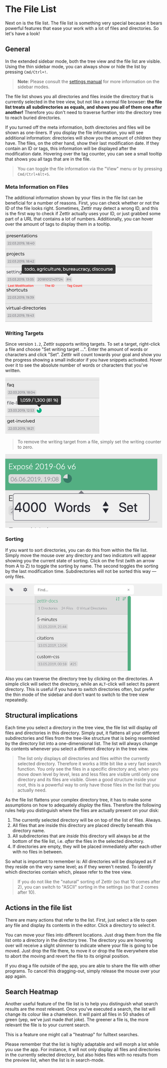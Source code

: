 # The File List

Next on is the file list. The file list is something very special because it bears powerful features that ease your work with a lot of files and directories. So let's have a look!

## General

In the extended sidebar mode, both the tree view and the file list are visible. Using the thin sidebar mode, you can always show or hide the list by pressing `Cmd/Ctrl+!`.

> **Note**: Please consult the [settings manual](../reference/settings.md) for more information on the sidebar modes.

The file list shows you all directories and files inside the directory that is currently selected in the tree view, but not like a normal file browser: **the file list treats all subdirectories as equals, and shows you all of them one after another!** Therefore you don't need to traverse further into the directory tree to reach buried directories.

If you turned off the meta information, both directories and files will be shown as one-liners. If you display the file information, you will see additional information: directories will show you the amount of children they have. The files, on the other hand, show their last modification date. If they contain an ID or tags, this information will be displayed after the modification date. Hovering over the tag counter, you can see a small tooltip that shows you all tags that are in the file.

> You can toggle the file information via the "View" menu or by pressing `Cmd/Ctrl+Alt+S`.

### Meta Information on Files

The additional information shown by your files in the file list can be beneficial for a number of reasons. First, you can check whether or not the ID of the file looks right. Sometimes, Zettlr may detect a wrong ID, and this is the first way to check if Zettlr actually uses your ID, or just grabbed some part of a URL that contains a lot of numbers. Additionally, you can hover over the amount of tags to display them in a tooltip.

![The possible meta information of files](../img/file_meta.png)

### Writing Targets

Since version `1.2`, Zettlr supports writing targets. To set a target, right-click a file and choose "Set writing target …". Enter the amount of words or characters and click "Set". Zettlr will count towards your goal and show you the progress showing a small indicator if you have snippets activated. Hover over it to see the absolute number of words or characters that you've written.

![Writing Targets Counter](../img/writing_targets.png)

> To remove the writing target from a file, simply set the writing counter to zero.

![Setting the Writing Target](../img/writing_targets_settings.png)

### Sorting

If you want to sort directories, you can do this from within the file list. Simply move the mouse over any directory and two indicators will appear showing you the current state of sorting. Click on the first (with an arrow from A to Z) to toggle the sorting by name. The second toggles the sorting by the last modification time. Subdirectories will not be sorted this way — only files.

![sorting_indicators.png](../img/sorting_indicators.png)


Also you can traverse the directory tree by clicking on the directories. A simple click will select the directory, while an `ALT`-click will select its parent directory. This is useful if you have to switch directories often, but prefer the thin mode of the sidebar and don't want to switch to the tree view repeatedly.

## Structural implications

Each time you select a directory in the tree view, the file list will display _all_ files and directories in this directory. Simply put, it flattens all your different subdirectories and files from the tree-like structure that is being resembled by the directory list into a one-dimensional list. The list will always change its contents whenever you select a different directory in the tree view.

> The list only displays _all_ directories and files _within_ the currently selected directory. Therefore it works a little bit like a very fast search function. You only see the files in a specific directory and, when you move down level by level, less and less files are visible until only one directory and its files are visible. Given a good structure inside your root, this is a powerful way to only have those files in the list that you actually need.

As the file list flattens your complex directory tree, it has to make some assumptions on how to adequately _display_ the files. Therefore the following rules help you distinguish where the files are actually present on your disk:

1. The currently selected directory will be on top of the list of files. Always.
2. All files that are inside this directory are placed directly beneath this directory name.
3. All subdirectories that are _inside_ this directory will always be at the bottom of the file list, i.e. _after_ the files in the selected directory.
4. If directories are empty, they will be placed immediately after each other with no files in between.

So what is important to remember is: All directories will be displayed as if they reside on the very same level; as if they weren't nested. To identify which directories contain which, please refer to the tree view.

> If you do not like the "natural" sorting of Zettlr (so that 10 comes after 2), you can switch to "ASCII" sorting in the settings (so that 2 comes after 10).

## Actions in the file list

There are many actions that refer to the list. First, just select a tile to open any file and display its contents in the editor. Click a directory to select it.

You can move your files into different locations. Just drag them from the file list onto a directory in the directory tree. The directory you are hovering over will receive a slight shimmer to indicate where your file is going to be moved. Just drop the file there, to move it or drop the file everywhere else to abort the moving and revert the file to its original position.

If you drag a file outside of the app, you are able to share the file with other programs. To cancel this dragging-out, simply release the mouse over your app again.

## Search Heatmap

Another useful feature of the file list is to help you distinguish what search results are the most relevant. Once you've executed a search, the list will change its colour like a chameleon. It will paint all files in 50 shades of green (yep, we've just made _that_ joke). The greener a file is, the more relevant the file is to your current search.

This is a feature one might call a "heatmap" for fulltext searches.

Please remember that the list is highly adaptable and will morph a lot while you use the app. For instance, it will not only display all files and directories in the currently selected directory, but also hides files with no results from the preview list, when the list is in search-mode.
